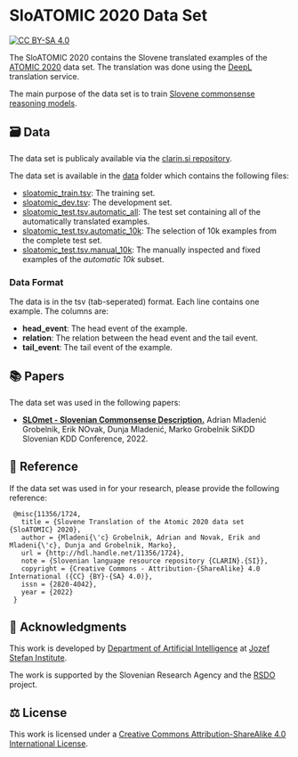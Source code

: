 # SloATOMIC 2020 Data Set

[![CC BY-SA 4.0][cc-by-sa-shield]][cc-by-sa]

The SloATOMIC 2020 contains the Slovene translated examples of the [ATOMIC 2020][atomic-2020] data set.
The translation was done using the [DeepL][deepl] translation service.

The main purpose of the data set is to train [Slovene commonsense reasoning models][slomet-atomic-2020].

## 🗃️ Data

The data set is publicaly available via the [clarin.si repository][clarin-si].

The data set is available in the [data](data) folder which contains the following files:

- [sloatomic_train.tsv](data/sloatomic_train.tsv): The training set.
- [sloatomic_dev.tsv](data/sloatomic_dev.tsv): The development set.
- [sloatomic_test.tsv.automatic_all](data/sloatomic_test.tsv.automatic_all): The test set containing all of the automatically translated examples.
- [sloatomic_test.tsv.automatic_10k](data/sloatomic_test.tsv.automatic_10k): The selection of 10k examples from the complete test set.
- [sloatomic_test.tsv.manual_10k](data/sloatomic_test.tsv.manual_10k): The manually inspected and fixed examples of the _automatic 10k_ subset.

### Data Format

The data is in the tsv (tab-seperated) format. Each line contains one example. The columns are:

- **head_event**: The head event of the example.
- **relation**: The relation between the head event and the tail event.
- **tail_event**: The tail event of the example.

## 📚 Papers

The data set was used in the following papers:

- **[SLOmet - Slovenian Commonsense Description.][published-paper]**
  Adrian Mladenić Grobelnik, Erik NOvak, Dunja Mladenić, Marko Grobelnik
  SiKDD Slovenian KDD Conference, 2022.

## 🔎 Reference

If the data set was used in for your research, please provide the following reference:
```
 @misc{11356/1724,
   title = {Slovene Translation of the Atomic 2020 data set {SloATOMIC} 2020},
   author = {Mladeni{\'c} Grobelnik, Adrian and Novak, Erik and Mladeni{\'c}, Dunja and Grobelnik, Marko},
   url = {http://hdl.handle.net/11356/1724},
   note = {Slovenian language resource repository {CLARIN}.{SI}},
   copyright = {Creative Commons - Attribution-{ShareAlike} 4.0 International ({CC} {BY}-{SA} 4.0)},
   issn = {2820-4042},
   year = {2022} 
 }
```


## 📣 Acknowledgments

This work is developed by [Department of Artificial Intelligence][ailab] at [Jozef Stefan Institute][ijs].

The work is supported by the Slovenian Research Agency and the [RSDO][rsdo] project.

## ⚖️ License

This work is licensed under a
[Creative Commons Attribution-ShareAlike 4.0 International License][cc-by-sa].

[deepl]: https://www.deepl.com/translator
[atomic-2020]: https://allenai.org/data/atomic-2020
[slomet-atomic-2020]: https://github.com/E3-JSI/model-SloMET-ATOMIC-2020
[ailab]: http://ailab.ijs.si/
[ijs]: https://www.ijs.si/
[rsdo]: https://www.cjvt.si/rsdo/en/project/
[published-paper]: https://ailab.ijs.si/dunja/SiKDD2022/Papers/SiKDD2022_paper_5674.pdf
[cc-by-sa]: http://creativecommons.org/licenses/by-sa/4.0/
[cc-by-sa-shield]: https://img.shields.io/badge/License-CC%20BY--SA%204.0-lightgrey.svg
[clarin-si]: https://www.clarin.si/repository/xmlui/handle/11356/1724
